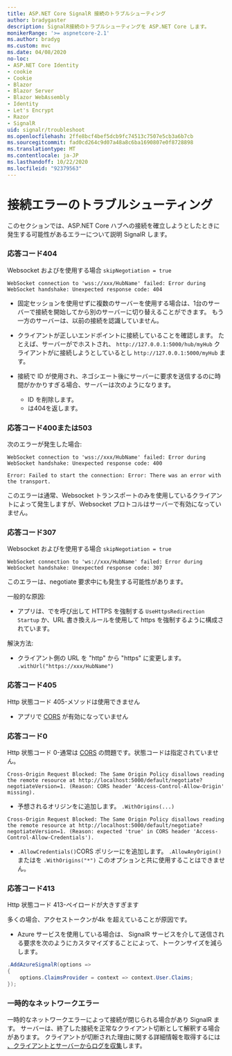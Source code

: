```yaml
---
title: ASP.NET Core SignalR 接続のトラブルシューティング
author: bradygaster
description: SignalR接続のトラブルシューティングを ASP.NET Core します。
monikerRange: '>= aspnetcore-2.1'
ms.author: bradyg
ms.custom: mvc
ms.date: 04/08/2020
no-loc:
- ASP.NET Core Identity
- cookie
- Cookie
- Blazor
- Blazor Server
- Blazor WebAssembly
- Identity
- Let's Encrypt
- Razor
- SignalR
uid: signalr/troubleshoot
ms.openlocfilehash: 2ffe8bcf4bef5dcb9fc74513c7507e5cb3a6b7cb
ms.sourcegitcommit: fad0cd264c9d07a48a8c6ba1690807e0f8728898
ms.translationtype: MT
ms.contentlocale: ja-JP
ms.lasthandoff: 10/22/2020
ms.locfileid: "92379563"
---
```

# <a name="troubleshoot-connection-errors"></a>接続エラーのトラブルシューティング

このセクションでは、ASP.NET Core ハブへの接続を確立しようとしたときに発生する可能性があるエラーについて説明 SignalR します。

### <a name="response-code-404"></a>応答コード404

Websocket およびを使用する場合 `skipNegotiation = true`
```log
WebSocket connection to 'wss://xxx/HubName' failed: Error during WebSocket handshake: Unexpected response code: 404
```

* 固定セッションを使用せずに複数のサーバーを使用する場合は、1台のサーバーで接続を開始してから別のサーバーに切り替えることができます。 もう一方のサーバーは、以前の接続を認識していません。
* クライアントが正しいエンドポイントに接続していることを確認します。 たとえば、サーバーがでホストされ、 `http://127.0.0.1:5000/hub/myHub` クライアントがに接続しようとしているとし `http://127.0.0.1:5000/myHub` ます。
* 接続で ID が使用され、ネゴシエート後にサーバーに要求を送信するのに時間がかかりすぎる場合、サーバーは次のようになります。

  * ID を削除します。
  * は404を返します。

### <a name="response-code-400-or-503"></a>応答コード400または503

次のエラーが発生した場合:

```log
WebSocket connection to 'wss://xxx/HubName' failed: Error during WebSocket handshake: Unexpected response code: 400

Error: Failed to start the connection: Error: There was an error with the transport.
```

このエラーは通常、Websocket トランスポートのみを使用しているクライアントによって発生しますが、Websocket プロトコルはサーバーで有効になっていません。

### <a name="response-code-307"></a>応答コード307

Websocket およびを使用する場合 `skipNegotiation = true`
```log
WebSocket connection to 'ws://xxx/HubName' failed: Error during WebSocket handshake: Unexpected response code: 307
```

このエラーは、negotiate 要求中にも発生する可能性があります。

一般的な原因:
* アプリは、でを呼び出して HTTPS を強制する `UseHttpsRedirection` `Startup` か、URL 書き換えルールを使用して https を強制するように構成されています。

解決方法:
* クライアント側の URL を "http" から "https" に変更します。 `.withUrl("https://xxx/HubName")`

### <a name="response-code-405"></a>応答コード405

Http 状態コード 405-メソッドは使用できません

* アプリで [CORS](xref:signalr/security#cross-origin-resource-sharing) が有効になっていません

### <a name="response-code-0"></a>応答コード0

Http 状態コード 0-通常は [CORS](xref:signalr/security#cross-origin-resource-sharing) の問題です。状態コードは指定されていません。

```log
Cross-Origin Request Blocked: The Same Origin Policy disallows reading the remote resource at http://localhost:5000/default/negotiate?negotiateVersion=1. (Reason: CORS header 'Access-Control-Allow-Origin' missing).
```

* 予想されるオリジンをに追加します。 `.WithOrigins(...)`

```log
Cross-Origin Request Blocked: The Same Origin Policy disallows reading the remote resource at http://localhost:5000/default/negotiate?negotiateVersion=1. (Reason: expected 'true' in CORS header 'Access-Control-Allow-Credentials').
```

* `.AllowCredentials()`CORS ポリシーにを追加します。 `.AllowAnyOrigin()`またはを `.WithOrigins("*")` このオプションと共に使用することはできません。

### <a name="response-code-413"></a>応答コード413

Http 状態コード 413-ペイロードが大きすぎます

多くの場合、アクセストークンが4k を超えていることが原因です。

* Azure サービスを使用している場合は、 SignalR サービスを介して送信される要求を次のようにカスタマイズすることによって、トークンサイズを減らします。
```csharp
.AddAzureSignalR(options =>
{
    options.ClaimsProvider = context => context.User.Claims;
});
```

### <a name="transient-network-failures"></a>一時的なネットワークエラー

一時的なネットワークエラーによって接続が閉じられる場合があり SignalR ます。 サーバーは、終了した接続を正常なクライアント切断として解釈する場合があります。 クライアントが切断された理由に関する詳細情報を取得するには [、クライアントとサーバーからログを収集](xref:signalr/diagnostics)します。